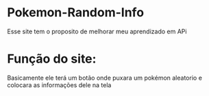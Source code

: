 # Pokemon-Random-Info
Esse site tem o proposito de melhorar meu aprendizado em APi

# Função do site:
Basicamente ele terá um botão onde puxara um pokémon aleatorio e colocara as informações dele na tela
